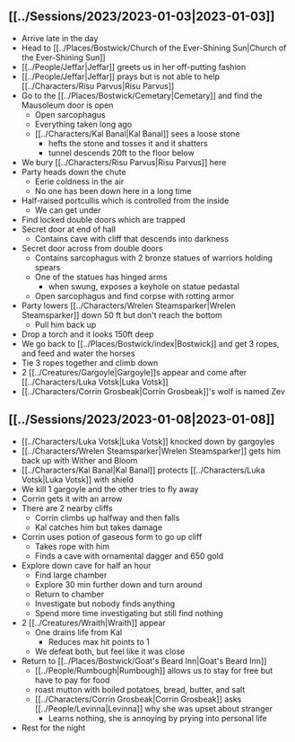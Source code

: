 ## [[../Sessions/2023/2023-01-03|2023-01-03]]
- Arrive late in the day
- Head to [[../Places/Bostwick/Church of the Ever-Shining Sun|Church of the Ever-Shining Sun]]
- [[../People/Jeffar|Jeffar]] greets us in her off-putting fashion
- [[../People/Jeffar|Jeffar]] prays but is not able to help [[../Characters/Risu Parvus|Risu Parvus]]
- Go to the [[../Places/Bostwick/Cemetary|Cemetary]] and find the Mausoleum door is open
	- Open sarcophagus
	- Everything taken long ago
	- [[../Characters/Kal Banal|Kal Banal]] sees a loose stone
		- hefts the stone and tosses it and it shatters
		- tunnel descends 20ft to the floor below
- We bury [[../Characters/Risu Parvus|Risu Parvus]] here
- Party heads down the chute
	- Eerie coldness in the air
	- No one has been down here in a long time
- Half-raised portcullis which is controlled from the inside
	- We can get under
- Find locked double doors which are trapped
- Secret door at end of hall
	- Contains cave with cliff that descends into darkness
- Secret door across from double doors
	- Contains sarcophagus with 2 bronze statues of warriors holding spears
	- One of the statues has hinged arms
		- when swung, exposes a keyhole on statue pedastal
	- Open sarcophagus and find corpse with rotting armor
 - Party lowers [[../Characters/Wrelen Steamsparker|Wrelen Steamsparker]] down 50 ft but don't reach the bottom
	 - Pull him back up
 - Drop a torch and it looks 150ft deep
 - We go back to [[../Places/Bostwick/index|Bostwick]] and get 3 ropes, and feed and water the horses
 - Tie 3 ropes together and climb down
 - 2 [[../Creatures/Gargoyle|Gargoyle]]s appear and come after [[../Characters/Luka Votsk|Luka Votsk]]
 - [[../Characters/Corrin Grosbeak|Corrin Grosbeak]]'s wolf is named Zev

## [[../Sessions/2023/2023-01-08|2023-01-08]]
- [[../Characters/Luka Votsk|Luka Votsk]] knocked down by gargoyles
- [[../Characters/Wrelen Steamsparker|Wrelen Steamsparker]] gets him back up with Wither and Bloom
- [[../Characters/Kal Banal|Kal Banal]] protects [[../Characters/Luka Votsk|Luka Votsk]] with shield
- We kill 1 gargoyle and the other tries to fly away
- Corrin gets it with an arrow
- There are 2 nearby cliffs
	- Corrin climbs up halfway and then falls
	- Kal catches him but takes damage
- Corrin uses potion of gaseous form to go up cliff
	- Takes rope with him
	- Finds a cave with ornamental dagger and 650 gold
- Explore down cave for half an hour
	- Find large chamber
	- Explore 30 min further down and turn around
	- Return to chamber
	- Investigate but nobody finds anything
	- Spend more time investigating but still find nothing
- 2 [[../Creatures/Wraith|Wraith]] appear
	- One drains life from Kal
		- Reduces max hit points to 1
	- We defeat both, but feel like it was close
- Return to [[../Places/Bostwick/Goat's Beard Inn|Goat's Beard Inn]]
	- [[../People/Rumbough|Rumbough]] allows us to stay for free but have to pay for food
	- roast mutton with boiled potatoes, bread, butter, and salt
	- [[../Characters/Corrin Grosbeak|Corrin Grosbeak]] asks [[../People/Levinna|Levinna]] why she was upset about stranger
		- Learns nothing, she is annoying by prying into personal life
- Rest for the night

